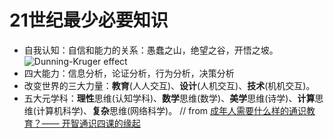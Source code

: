 # 21世纪最少必要知识 


* 自我认知：自信和能力的关系：愚蠢之山，绝望之谷，开悟之坡。![Dunning-Kruger effect](http://refusetobeboring.com/wp-content/uploads/2017/06/DK-effect.png)
* 四大能力：信息分析，论证分析，行为分析，决策分析
* 改变世界的三大力量：**教育**(人人交互)、**设计**(人机交互)、**技术**(机机交互)。
* 五大元学科：**理性**思维(认知学科)、**数学**思维(数学)、**美学**思维(诗学)、**计算**思维(计算机科学)、**复杂**思维(网络科学)。 // from [成年人需要什么样的通识教育？—— 开智通识四课的缘起](https://mp.weixin.qq.com/s?__biz=MzA4ODM4ODQ3MQ==&mid=2651939265&idx=1&sn=1324aa3f95994a12534ee1b6ea252cf2#wechat_redirect)